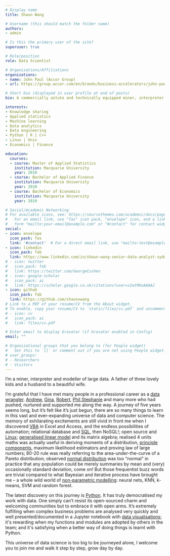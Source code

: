 ```yaml
---
# Display name
title: Shaun Wang

# Username (this should match the folder name)
authors:
- admin

# Is this the primary user of the site?
superuser: true

# Role/position
role: Data Scientist

# Organizations/Affiliations
organizations:
- name: John Paul (Accor Group)
- url: https://group.accor.com/en/brands/business-accelerators/john-paul

# Short bio (displayed in user profile at end of posts)
bio: A commercially astute and technically equipped miner, interpreter and modeller of large data.

interests:
- Knowledge sharing
- Applied statistics
- Machine learning
- Data analytics
- Data engineering
- Python | R | C++ 
- Linux | Unix
- Economics | Finance

education:
  courses:
  - course: Master of Applied Statistics
    institution: Macquarie University
    year: 2018
  - course: Bachelor of Applied Finance
    institution: Macquarie University
    year: 2010
  - course: Bachelor of Economics
    institution: Macquarie University
    year: 2010

# Social/Academic Networking
# For available icons, see: https://sourcethemes.com/academic/docs/page-builder/#icons
#   For an email link, use "fas" icon pack, "envelope" icon, and a link in the
#   form "mailto:your-email@example.com" or "#contact" for contact widget.
social:
- icon: envelope
  icon_pack: fas
  link: '#contact'  # For a direct email link, use "mailto:test@example.org".
- icon: linkedin
  icon_pack: fab
  link: https://www.linkedin.com/in/shaun-wang-senior-data-analyst-sydney/
# - icon: twitter
#   icon_pack: fab
#   link: https://twitter.com/GeorgeCushen
# - icon: google-scholar
#   icon_pack: ai
#   link: https://scholar.google.co.uk/citations?user=sIwtMXoAAAAJ
- icon: github
  icon_pack: fab
  link: https://github.com/shaunxwang
# Link to a PDF of your resume/CV from the About widget.
# To enable, copy your resume/CV to `static/files/cv.pdf` and uncomment the lines below.
# - icon: cv
#   icon_pack: ai
#   link: files/cv.pdf

# Enter email to display Gravatar (if Gravatar enabled in Config)
email: ""

# Organizational groups that you belong to (for People widget)
#   Set this to `[]` or comment out if you are not using People widget.
# user_groups:
# - Researchers
# - Visitors
---
```


I’m a miner, interpreter and modeller of large data. A father of three lovely kids and a husband to a beautiful wife.

I’m grateful that I have met many people in a professional career as a [data wrangler](#experience). [Andrew](https://www.linkedin.com/in/andrewwcarlton/), [Gina](https://www.linkedin.com/in/ginahamblett/), [Robert](https://www.linkedin.com/in/robert-panozzo-customerexper/), [Phil](https://www.linkedin.com/in/philiphoran/),[Stephanie](https://www.linkedin.com/in/st%C3%A9phanie-gauthier-b5024618/) and many more who had pushed, nurtured and supported me along the way. A journey of five years seems long, but it’s felt like it’s just begun, there are so many things to learn in this vast and ever-expanding universe of data and computer science. The memory of exhilarating excitements are still vivid in front me when I discovered [VBA](#skills) in Excel and Access, and the endless possibilities of automation; relational database and [SQL](#skills), then NoSQL!; open source and [Linux](#skills); [generalised linear model](#skills) and its matrix algebra; realised 4 units maths was actually useful in deriving moments of a distribution, [principle components](#skiils), maximum likelihood estimators and proving law of large numbers; 80-20 rule was really referring to the area-under-the-curve of a Pareto distribution; observed [normal distribution](#skills) was too “normal” in practice that any population could be merely summaries by mean and (very) occasionally standard deviation, come on! But those frequentist buzz words are trivial compared to what Bayesian and iterative process have brought me – a whole wild world of [non-parametric modelling](#skills): neural nets, KNN, k-means, SVM and random forest.

The latest discovery on this journey is [Python](#posts). It has truly democratised my work with data. One simply can’t resist its open-sourced charm and welcoming communities but to embrace it with open arms. It’s extremely fulfilling when complex business problems are analysed very quickly and well presented/documented in a Jupyter notebook with [data visualisations](#skills); it's rewarding when my functions and modules are adopted by others in the team; and it's satisfying when a better way of doing things is learnt with Python.

This universe of data science is too big to be journeyed alone, I welcome you to join me and walk it step by step, grow day by day.
